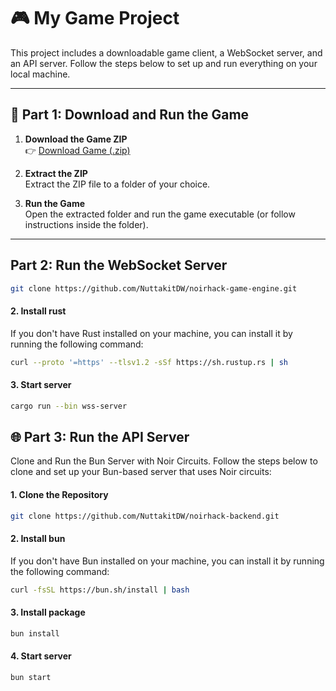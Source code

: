 # 🎮 My Game Project

This project includes a downloadable game client, a WebSocket server, and an API server. Follow the steps below to set up and run everything on your local machine.

---

## 📁 Part 1: Download and Run the Game

1. **Download the Game ZIP**  
   👉 [Download Game (.zip)](./Noir_WereWolf.zip)

2. **Extract the ZIP**  
   Extract the ZIP file to a folder of your choice.

3. **Run the Game**  
   Open the extracted folder and run the game executable (or follow instructions inside the folder).

---

## Part 2: Run the WebSocket Server

```bash
git clone https://github.com/NuttakitDW/noirhack-game-engine.git
```

#### 2. Install rust

If you don't have Rust installed on your machine, you can install it by running the following command:

```bash
curl --proto '=https' --tlsv1.2 -sSf https://sh.rustup.rs | sh
```

#### 3. Start server

```bash
cargo run --bin wss-server
```

## 🌐 Part 3: Run the API Server

Clone and Run the Bun Server with Noir Circuits.
Follow the steps below to clone and set up your Bun-based server that uses Noir circuits:

#### 1. Clone the Repository

```bash
git clone https://github.com/NuttakitDW/noirhack-backend.git
```

#### 2. Install bun

If you don't have Bun installed on your machine, you can install it by running the following command:

```bash
curl -fsSL https://bun.sh/install | bash
```

#### 3. Install package

```bash
bun install
```

#### 4. Start server

```bash
bun start
```
